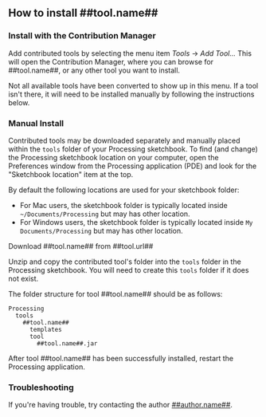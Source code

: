 ## How to install ##tool.name##


### Install with the Contribution Manager

Add contributed tools by selecting the menu item _Tools_ → _Add Tool..._ This will open the Contribution Manager, where you can browse for ##tool.name##, or any other tool you want to install.

Not all available tools have been converted to show up in this menu. If a tool isn't there, it will need to be installed manually by following the instructions below.

### Manual Install

Contributed tools may be downloaded separately and manually placed within the `tools` folder of your Processing sketchbook. To find (and change) the Processing sketchbook location on your computer, open the Preferences window from the Processing application (PDE) and look for the "Sketchbook location" item at the top.

By default the following locations are used for your sketchbook folder: 
  * For Mac users, the sketchbook folder is typically located inside `~/Documents/Processing` but may has other location.
  * For Windows users, the sketchbook folder is typically located inside `My Documents/Processing` but may has other location.

Download ##tool.name## from ##tool.url##

Unzip and copy the contributed tool's folder into the `tools` folder in the Processing sketchbook. You will need to create this `tools` folder if it does not exist.
    
The folder structure for tool ##tool.name## should be as follows:

```
Processing
  tools
    ##tool.name##
      templates
      tool
        ##tool.name##.jar
```
                      
After tool ##tool.name## has been successfully installed, restart the Processing application.

### Troubleshooting

If you're having trouble, try contacting the author [##author.name##](##author.url##).
